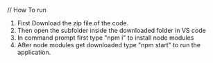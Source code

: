 // How To run
1. First Download the zip file of the code.
2. Then open the subfolder inside the downloaded folder in VS code
3. In command prompt first type "npm i" to install node modules
4. After node modules get downloaded type "npm start" to run the application.
